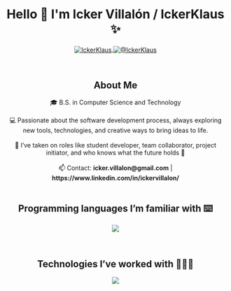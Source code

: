 <h1 align="center">Hello 👋  I'm Icker Villalón / IckerKlaus ✨ </h1> 

<p align="center">
  <a href="https://www.linkedin.com/in/ickervillalon/" target="blank">
    <img align="center" src="https://img.shields.io/badge/LinkedIn-0077B5?style=for-the-badge&logo=linkedin&logoColor=white" alt="IckerKlaus"/>
  </a>
  <a href="mailto:icker.villalon@gmail.com" target="blank">
    <img align="center" src="https://img.shields.io/badge/Gmail-D14836?style=for-the-badge&logo=gmail&logoColor=white" alt="@IckerKlaus" />
  </a>
</p>

<br>

<h2 align="center">About Me</h2>

<!--Intro start-->
<div align="center">
  🎓 B.S. in Computer Science and Technology <br><br>
  💻 Passionate about the software development process, always exploring new tools, technologies, and creative ways to bring ideas to life. <br><br>
  📝 I’ve taken on roles like student developer, team collaborator, project initiator, and who knows what the future holds 👏 <br><br>
  📫 Contact: <strong>icker.villalon@gmail.com</strong> | <strong>https://www.linkedin.com/in/ickervillalon/</strong>
</div>
<!--Intro end-->

<br>

<h2 align="center">Programming languages I’m familiar with ⌨️</h2>

<!--tech stack icons-->
<p align="center">
  <a href="https://skillicons.dev">
    <img src="https://skillicons.dev/icons?i=py,cpp,ts,js&perline=12" />
  </a>
</p>

<br>

<h2 align="center">Technologies I’ve worked with 👨🏻‍💻</h2>

<!--tech stack icons-->
<p align="center">
  <a href="https://skillicons.dev">
    <img src="https://skillicons.dev/icons?i=github,git,react,tailwind,express,postman,mongodb,nodejs,npm,arduino,matlab,html,css&perline=12" />
  </a>
</p>
